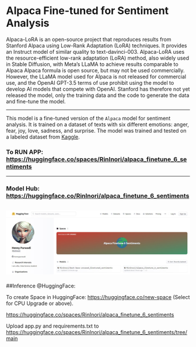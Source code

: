 # Alpaca Fine-tuned for Sentiment Analysis

Alpaca-LoRA is an open-source project that reproduces results from Stanford Alpaca using Low-Rank Adaptation (LoRA) techniques. It provides an Instruct model of similar quality to text-davinci-003.
Alpaca-LoRA uses the resource-efficient low-rank adaptation (LoRA) method, also widely used in Stable Diffusion, with Meta’s LLaMA to achieve results comparable to Alpaca
Alpaca formula is open source, but may not be used commercially. However, the LLaMA model used for Alpaca is not released for commercial use, and the OpenAI GPT-3.5 terms of use prohibit using the model to develop AI models that compete with OpenAI. Stanford has therefore not yet released the model, only the training data and the code to generate the data and fine-tune the model.

-----------------
This model is a fine-tuned version of the `Alpaca` model for sentiment analysis. 
It is trained on a dataset of texts with six different emotions: anger, fear, joy, love, sadness, and surprise.
The model was trained and tested on a labeled dataset from [Kaggle](https://www.kaggle.com/datasets/praveengovi/emotions-dataset-for-nlp).

### To RUN APP: https://huggingface.co/spaces/RinInori/alpaca_finetune_6_sentiments

-----------------
### Model Hub: https://huggingface.co/RinInori/alpaca_finetune_6_sentiments

![Image description](https://github.com/hennypurwadi/Bert_FineTune_Sentiment_Analysis/blob/main/images/imagesSaveModel_Tokenizer_To_HuggingFace_1.jpg?raw=true)
---

##Inference @HuggingFace: 

To create Space in HuggingFace: https://huggingface.co/new-space (Select for CPU Upgrade or above).

https://huggingface.co/spaces/RinInori/alpaca_finetune_6_sentiments

Upload app.py and requirements.txt to https://huggingface.co/spaces/RinInori/alpaca_finetune_6_sentiments/tree/main

